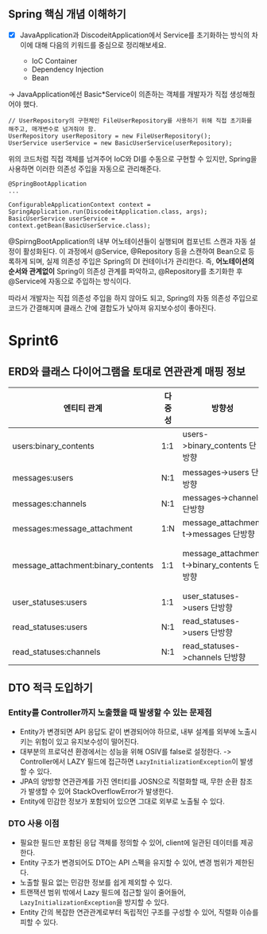 ## Spring 핵심 개념 이해하기

- [x] JavaApplication과 DiscodeitApplication에서 Service를 초기화하는 방식의 차이에 대해 다음의 키워드를 중심으로 정리해보세요.

    - IoC Container
    - Dependency Injection
    - Bean

-> JavaApplication에선 Basic*Service이 의존하는 객체를 개발자가 직접 생성해줬어야 했다.

```
// UserRepository의 구현체인 FileUserRepository를 사용하기 위해 직접 초기화를 해주고, 매개변수로 넘겨줘야 함.
UserRepository userRepository = new FileUserRepository();
UserService userService = new BasicUserService(userRepository); 
``` 

위의 코드처럼 직접 객체를 넘겨주어 IoC와 DI를 수동으로 구현할 수 있지만,
Spring을 사용하면 이러한 의존성 주입을 자동으로 관리해준다.

```
@SpringBootApplication
...

ConfigurableApplicationContext context = SpringApplication.run(DiscodeitApplication.class, args);
BasicUserService userService = context.getBean(BasicUserService.class);
```

@SpirngBootApplication의 내부 어노테이션들이 실행되며 컴포넌트 스캔과 자동 설정이 활성화된다. 이 과정에서 @Service, @Repository
등을 스캔하여 Bean으로 등록하게 되며, 실제 의존성 주입은 Spring의 DI 컨테이너가 관리한다.
즉, **어노테이션의 순서와 관계없이** Spring이 의존성 관계를 파악하고, @Repository를 초기화한 후 @Service에 자동으로 주입하는 방식이다.

따라서 개발자는 직접 의존성 주입을 하지 않아도 되고, Spring의 자동 의존성 주입으로 코드가 간결해지며 클래스 간에 결합도가 낮아져 유지보수성이 좋아진다.

# Sprint6

## ERD와 클래스 다이어그램을 토대로 연관관계 매핑 정보

| 엔티티 관계           	                 | 다중성 	    | 방향성                        	            | 부모-자식 관계                     	              | 연관관계의 주인 	          |
|------------------------------------|----------|-----------------------------------------|---------------------------------------------|---------------------|
| users:binary_contents 	            | 1:1    	 | users->binary_contents 단방향 	            | 부모: users, 자식: binary_contents 	            | users           	   |
| messages:users        	            | N:1    	 | messages->users 단방향                     | 부모: users, 자식: messages 	                   | messages 	          |
| messages:channels	                 | N:1 	    | messages->channels 단방향 	                | 부모: channels, 자식: messages	                 | messages 	          |
| messages:message_attachment        | 1:N	     | message_attachment->messages 단방향 	      | 부모: messages, 자식: message_attachment	       | message_attachment	 |
| message_attachment:binary_contents | 1:1 	    | message_attachment->binary_contents 단방향 | 부모: binary_contents, 자식: message_attachment | message_attachment  |
| user_statuses:users	               | 1:1 	    | user_statuses->users 단방향                | 부모: users, 자식: user_statuses                | user_statuses       |
| read_statuses:users	               | N:1 	    | read_statuses->users 단방향                | 부모: users, 자식: read_statuses                | read_statuses       |
| read_statuses:channels	            | N:1 	    | read_statuses->channels 단방향	            | 부모: channels, 자식: read_statuses             | read_statuses       |

## DTO 적극 도입하기

### Entity를 Controller까지 노출했을 때 발생할 수 있는 문제점

- Entity가 변경되면 API 응답도 같이 변경되어야 하므로, 내부 설계를 외부에 노출시키는 위험이 있고 유지보수성이 떨어진다.
- 대부분의 프로덕션 환경에서는 성능을 위해 OSIV를 false로 설정한다. -> Controller에서 LAZY 필드에 접근하면
  `LazyInitializationException`이 발생할 수 있다.
- JPA의 양방향 연관관계를 가진 엔터티를 JOSN으로 직렬화할 때, 무한 순환 참조가 발생할 수 있어 StackOverflowError가 발생한다.
- Entity에 민감한 정보가 포함되어 있으면 그대로 외부로 노출될 수 있다.

### DTO 사용 이점

- 필요한 필드만 포함된 응답 객체를 정의할 수 있어, client에 일관된 데이터를 제공한다.
- Entity 구조가 변경되어도 DTO는 API 스펙을 유지할 수 있어, 변경 범위가 제한된다.
- 노출할 필요 없는 민감한 정보를 쉽게 제외할 수 있다.
- 트랜잭션 범위 밖에서 Lazy 필드에 접근할 일이 줄어들어, `LazyInitializationException`을 방지할 수 있다.
- Entity 간의 복잡한 연관관계로부터 독립적인 구조를 구성할 수 있어, 직렬화 이슈를 피할 수 있다.